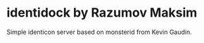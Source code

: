 identidock by Razumov Maksim
==========
Simple identicon server based on monsterid from Kevin Gaudin.
